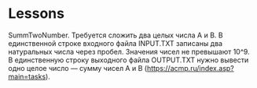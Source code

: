 # Lessons

SummTwoNumber. Требуется сложить два целых числа А и В. В единственной строке входного файла INPUT.TXT записаны два натуральных числа через пробел. Значения чисел не превышают 10^9. В единственную строку выходного файла OUTPUT.TXT нужно вывести одно целое число — сумму чисел А и В (https://acmp.ru/index.asp?main=tasks).
